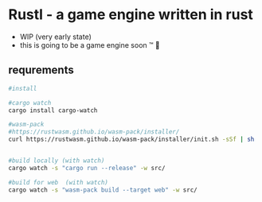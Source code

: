 # Rustl - a game engine written in rust

* WIP (very early state)
* this is going to be a game engine soon ™️ 😬

## requrements

```bash
#install

#cargo watch
cargo install cargo-watch

#wasm-pack
#https://rustwasm.github.io/wasm-pack/installer/
curl https://rustwasm.github.io/wasm-pack/installer/init.sh -sSf | sh
```


```bash

#build locally (with watch)
cargo watch -s "cargo run --release" -w src/

#build for web  (with watch)
cargo watch -s "wasm-pack build --target web" -w src/

```